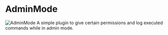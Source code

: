 # AdminMode
![AdminMode](https://github.com/lukeeey/AdminMode/workflows/AdminMode/badge.svg)
A simple plugin to give certain permissions and log executed commands while in admin mode.